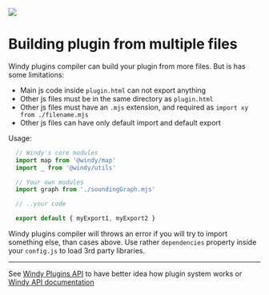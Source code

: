 ![](https://www.windy.com/img/windy-plugins/example01.gif)
# Building plugin from multiple files
Windy plugins compiler can build your plugin from more files. But is has some limitations:
 - Main js code inside `plugin.html` can not export anything
 - Other js files must be in the same directory as `plugin.html`
 - Other js files must have an `.mjs` extension, and required as `import xy from ./filename.mjs`
 - Other js files can have only default import and default export

Usage:
```js
  // Windy's core modules
  import map from '@windy/map'
  import _ from '@windy/utils'

  // Your own modules
  import graph from './soundingGraph.mjs'

  // ..your code

  export default { myExport1, myExport2 }
```
Windy plugins compiler will throws an error if you will try to import something else, than cases above. Use rather `dependencies` property inside your `config.js` to load 3rd party libraries.

-----------------

See [Windy Plugins API](../docs/WINDY_PLUGIN.md) to have better idea how plugin system works or [Windy API documentation](../docs/WINDY_API.md)
